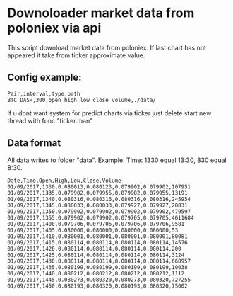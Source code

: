 # Downoloader market data from poloniex via api
This script download market data from poloniex. 
If last chart has not appeared it take from ticker approximate value. 

## Config example:
```
Pair,interval,type,path
BTC_DASH,300,open_high_low_close_volume,./data/
```
If u dont want system for predict charts via ticker just delete start new thread with func "ticker.man"



## Data format
All data writes to folder "data". Example:
Time: 1330 equal 13:30, 830 equal 8:30.
```
Date,Time,Open,High,Low,Close,Volume
01/09/2017,1330,0.080013,0.080123,0.079902,0.079902,107951
01/09/2017,1335,0.079902,0.079955,0.079902,0.079955,13191
01/09/2017,1340,0.080316,0.080316,0.080316,0.080316,245954
01/09/2017,1345,0.080033,0.080033,0.079927,0.079927,20831
01/09/2017,1350,0.079902,0.079902,0.079902,0.079902,479597
01/09/2017,1355,0.079902,0.079902,0.079705,0.079705,4611684
01/09/2017,1400,0.079706,0.079706,0.079706,0.079706,9581
01/09/2017,1405,0.080000,0.080000,0.080000,0.080000,53
01/09/2017,1410,0.080001,0.080001,0.080001,0.080001,80081
01/09/2017,1415,0.080114,0.080114,0.080114,0.080114,14576
01/09/2017,1420,0.080114,0.080114,0.080114,0.080114,200
01/09/2017,1425,0.080114,0.080114,0.080114,0.080114,3124
01/09/2017,1430,0.080114,0.080114,0.080114,0.080114,668957
01/09/2017,1435,0.080199,0.080199,0.080199,0.080199,10038
01/09/2017,1440,0.080212,0.080212,0.080212,0.080212,1112
01/09/2017,1445,0.080273,0.080320,0.080273,0.080320,727255
01/09/2017,1450,0.080193,0.080320,0.080193,0.080320,75002
```